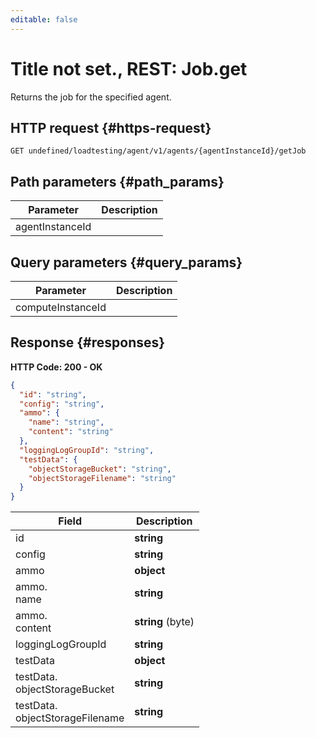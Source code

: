 ```yaml
---
editable: false
---
```


# Title not set., REST: Job.get
Returns the job for the specified agent.
 

 
## HTTP request {#https-request}
```
GET undefined/loadtesting/agent/v1/agents/{agentInstanceId}/getJob
```
 
## Path parameters {#path_params}
 
Parameter | Description
--- | ---
agentInstanceId | 
 
## Query parameters {#query_params}
 
Parameter | Description
--- | ---
computeInstanceId | 
 
## Response {#responses}
**HTTP Code: 200 - OK**

```json 
{
  "id": "string",
  "config": "string",
  "ammo": {
    "name": "string",
    "content": "string"
  },
  "loggingLogGroupId": "string",
  "testData": {
    "objectStorageBucket": "string",
    "objectStorageFilename": "string"
  }
}
```

 
Field | Description
--- | ---
id | **string**
config | **string**
ammo | **object**
ammo.<br>name | **string**
ammo.<br>content | **string** (byte)
loggingLogGroupId | **string**
testData | **object**
testData.<br>objectStorageBucket | **string**
testData.<br>objectStorageFilename | **string**